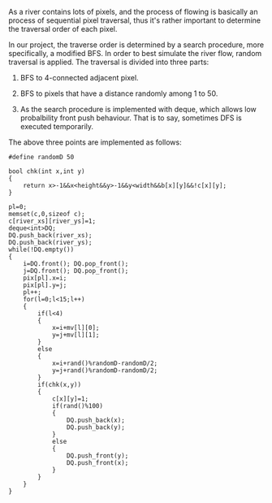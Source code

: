 As a river contains lots of pixels, and the process of flowing is basically an process of sequential pixel traversal, thus it's rather important to determine the traversal order of each pixel.

In our project, the traverse order is determined by a search procedure, more specifically, a modified BFS. In order to best simulate the river flow, random traversal is applied. The traversal is divided into three parts:

1. BFS to 4-connected adjacent pixel.

2. BFS to pixels that have a distance randomly among 1 to 50.

3. As the search procedure is implemented with deque, which allows low probalbility front push behaviour. That is to say, sometimes DFS is executed temporarily.

The above three points are implemented as follows:

```
#define randomD 50

bool chk(int x,int y)
{
    return x>-1&&x<height&&y>-1&&y<width&&b[x][y]&&!c[x][y];
}

pl=0;
memset(c,0,sizeof c);
c[river_xs][river_ys]=1;
deque<int>DQ;
DQ.push_back(river_xs);
DQ.push_back(river_ys);
while(!DQ.empty())
{
    i=DQ.front(); DQ.pop_front();
    j=DQ.front(); DQ.pop_front();
    pix[pl].x=i;
    pix[pl].y=j;
    pl++;
    for(l=0;l<15;l++)
    {
        if(l<4)
        {
            x=i+mv[l][0];
            y=j+mv[l][1];
        }
        else
        {
            x=i+rand()%randomD-randomD/2;
            y=j+rand()%randomD-randomD/2;
        }
        if(chk(x,y))
        {
            c[x][y]=1;
            if(rand()%100)
            {
                DQ.push_back(x);
                DQ.push_back(y);
            }
            else
            {
                DQ.push_front(y);
                DQ.push_front(x);
            }
        }
    }
}
```
